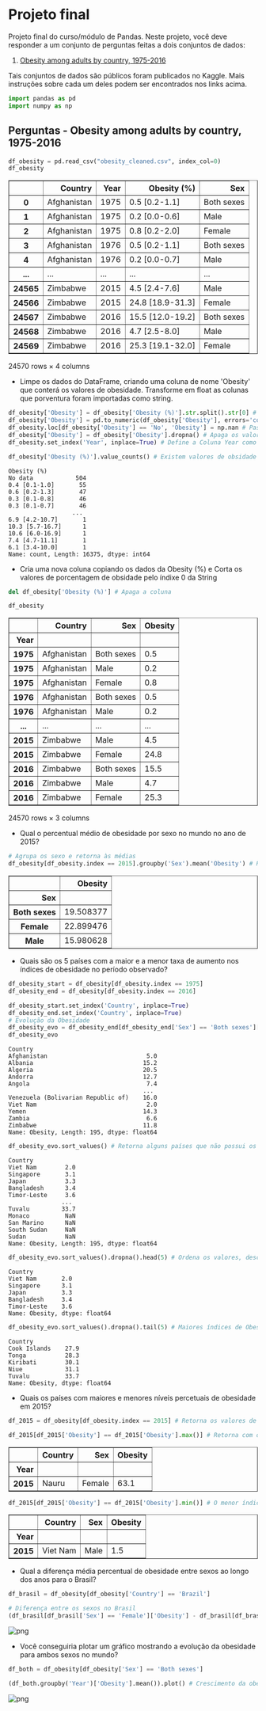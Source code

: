 # Projeto final

Projeto final do curso/módulo de Pandas.
Neste projeto, você deve responder a um conjunto de perguntas feitas a dois conjuntos de dados:

1. [Obesity among adults by country, 1975-2016](https://www.kaggle.com/amanarora/obesity-among-adults-by-country-19752016/)


Tais conjuntos de dados são públicos foram publicados no Kaggle. Mais instruções sobre cada um deles podem ser encontrados nos links acima.

```python
import pandas as pd
import numpy as np
```

## Perguntas - Obesity among adults by country, 1975-2016

```python
df_obesity = pd.read_csv("obesity_cleaned.csv", index_col=0)
df_obesity
```
<div>
<style scoped>
    .dataframe tbody tr th:only-of-type {
        vertical-align: middle;
    }

    .dataframe tbody tr th {
        vertical-align: top;
    }

    .dataframe thead th {
        text-align: right;
    }
</style>
<table border="1" class="dataframe">
  <thead>
    <tr style="text-align: right;">
      <th></th>
      <th>Country</th>
      <th>Year</th>
      <th>Obesity (%)</th>
      <th>Sex</th>
    </tr>
  </thead>
  <tbody>
    <tr>
      <th>0</th>
      <td>Afghanistan</td>
      <td>1975</td>
      <td>0.5 [0.2-1.1]</td>
      <td>Both sexes</td>
    </tr>
    <tr>
      <th>1</th>
      <td>Afghanistan</td>
      <td>1975</td>
      <td>0.2 [0.0-0.6]</td>
      <td>Male</td>
    </tr>
    <tr>
      <th>2</th>
      <td>Afghanistan</td>
      <td>1975</td>
      <td>0.8 [0.2-2.0]</td>
      <td>Female</td>
    </tr>
    <tr>
      <th>3</th>
      <td>Afghanistan</td>
      <td>1976</td>
      <td>0.5 [0.2-1.1]</td>
      <td>Both sexes</td>
    </tr>
    <tr>
      <th>4</th>
      <td>Afghanistan</td>
      <td>1976</td>
      <td>0.2 [0.0-0.7]</td>
      <td>Male</td>
    </tr>
    <tr>
      <th>...</th>
      <td>...</td>
      <td>...</td>
      <td>...</td>
      <td>...</td>
    </tr>
    <tr>
      <th>24565</th>
      <td>Zimbabwe</td>
      <td>2015</td>
      <td>4.5 [2.4-7.6]</td>
      <td>Male</td>
    </tr>
    <tr>
      <th>24566</th>
      <td>Zimbabwe</td>
      <td>2015</td>
      <td>24.8 [18.9-31.3]</td>
      <td>Female</td>
    </tr>
    <tr>
      <th>24567</th>
      <td>Zimbabwe</td>
      <td>2016</td>
      <td>15.5 [12.0-19.2]</td>
      <td>Both sexes</td>
    </tr>
    <tr>
      <th>24568</th>
      <td>Zimbabwe</td>
      <td>2016</td>
      <td>4.7 [2.5-8.0]</td>
      <td>Male</td>
    </tr>
    <tr>
      <th>24569</th>
      <td>Zimbabwe</td>
      <td>2016</td>
      <td>25.3 [19.1-32.0]</td>
      <td>Female</td>
    </tr>
  </tbody>
</table>
<p>24570 rows × 4 columns</p>
</div>



- Limpe os dados do DataFrame, criando uma coluna de nome 'Obesity' que conterá os valores de obesidade. Transforme em float as colunas que porventura foram importadas como string.


```python
df_obesity['Obesity'] = df_obesity['Obesity (%)'].str.split().str[0] # Armazena o primeiro valor da String
df_obesity['Obesity'] = pd.to_numeric(df_obesity['Obesity'], errors='coerce') # Converte os valores de String para Float
df_obesity.loc[df_obesity['Obesity'] == 'No', 'Obesity'] = np.nan # Passa o índice e a coluna para alteração
df_obesity['Obesity'] = df_obesity['Obesity'].dropna() # Apaga os valores NaN
df_obesity.set_index('Year', inplace=True) # Define a Coluna Year como índice
```


```python
df_obesity['Obesity (%)'].value_counts() # Existem valores de obsidade não coletado de países (No data = 504)
```
    Obesity (%)
    No data            504
    0.4 [0.1-1.0]       55
    0.6 [0.2-1.3]       47
    0.3 [0.1-0.8]       46
    0.3 [0.1-0.7]       46
                      ... 
    6.9 [4.2-10.7]       1
    10.3 [5.7-16.7]      1
    10.6 [6.0-16.9]      1
    7.4 [4.7-11.1]       1
    6.1 [3.4-10.0]       1
    Name: count, Length: 16375, dtype: int64


- Cria uma nova coluna copiando os dados da Obesity (%) e Corta os valores de porcentagem de obsidade pelo índixe 0 da String

```python
del df_obesity['Obesity (%)'] # Apaga a coluna
```


```python
df_obesity
```




<div>
<style scoped>
    .dataframe tbody tr th:only-of-type {
        vertical-align: middle;
    }

    .dataframe tbody tr th {
        vertical-align: top;
    }

    .dataframe thead th {
        text-align: right;
    }
</style>
<table border="1" class="dataframe">
  <thead>
    <tr style="text-align: right;">
      <th></th>
      <th>Country</th>
      <th>Sex</th>
      <th>Obesity</th>
    </tr>
    <tr>
      <th>Year</th>
      <th></th>
      <th></th>
      <th></th>
    </tr>
  </thead>
  <tbody>
    <tr>
      <th>1975</th>
      <td>Afghanistan</td>
      <td>Both sexes</td>
      <td>0.5</td>
    </tr>
    <tr>
      <th>1975</th>
      <td>Afghanistan</td>
      <td>Male</td>
      <td>0.2</td>
    </tr>
    <tr>
      <th>1975</th>
      <td>Afghanistan</td>
      <td>Female</td>
      <td>0.8</td>
    </tr>
    <tr>
      <th>1976</th>
      <td>Afghanistan</td>
      <td>Both sexes</td>
      <td>0.5</td>
    </tr>
    <tr>
      <th>1976</th>
      <td>Afghanistan</td>
      <td>Male</td>
      <td>0.2</td>
    </tr>
    <tr>
      <th>...</th>
      <td>...</td>
      <td>...</td>
      <td>...</td>
    </tr>
    <tr>
      <th>2015</th>
      <td>Zimbabwe</td>
      <td>Male</td>
      <td>4.5</td>
    </tr>
    <tr>
      <th>2015</th>
      <td>Zimbabwe</td>
      <td>Female</td>
      <td>24.8</td>
    </tr>
    <tr>
      <th>2016</th>
      <td>Zimbabwe</td>
      <td>Both sexes</td>
      <td>15.5</td>
    </tr>
    <tr>
      <th>2016</th>
      <td>Zimbabwe</td>
      <td>Male</td>
      <td>4.7</td>
    </tr>
    <tr>
      <th>2016</th>
      <td>Zimbabwe</td>
      <td>Female</td>
      <td>25.3</td>
    </tr>
  </tbody>
</table>
<p>24570 rows × 3 columns</p>
</div>



- Qual o percentual médio de obesidade por sexo no mundo no ano de 2015?


```python
# Agrupa os sexo e retorna às médias
df_obesity[df_obesity.index == 2015].groupby('Sex').mean('Obesity') # Retorna um DataFrame passando index por Year ser o índice
```

<div>
<style scoped>
    .dataframe tbody tr th:only-of-type {
        vertical-align: middle;
    }

    .dataframe tbody tr th {
        vertical-align: top;
    }

    .dataframe thead th {
        text-align: right;
    }
</style>
<table border="1" class="dataframe">
  <thead>
    <tr style="text-align: right;">
      <th></th>
      <th>Obesity</th>
    </tr>
    <tr>
      <th>Sex</th>
      <th></th>
    </tr>
  </thead>
  <tbody>
    <tr>
      <th>Both sexes</th>
      <td>19.508377</td>
    </tr>
    <tr>
      <th>Female</th>
      <td>22.899476</td>
    </tr>
    <tr>
      <th>Male</th>
      <td>15.980628</td>
    </tr>
  </tbody>
</table>
</div>



- Quais são os 5 países com a maior e a menor taxa de aumento nos índices de obesidade no período observado?


```python
df_obesity_start = df_obesity[df_obesity.index == 1975]
df_obesity_end = df_obesity[df_obesity.index == 2016]

df_obesity_start.set_index('Country', inplace=True)
df_obesity_end.set_index('Country', inplace=True)
# Evolução da Obesidade
df_obesity_evo = df_obesity_end[df_obesity_end['Sex'] == 'Both sexes']['Obesity'] - df_obesity_start[df_obesity_start['Sex'] == 'Both sexes']['Obesity']
df_obesity_evo
```
    Country
    Afghanistan                            5.0
    Albania                               15.2
    Algeria                               20.5
    Andorra                               12.7
    Angola                                 7.4
                                          ... 
    Venezuela (Bolivarian Republic of)    16.0
    Viet Nam                               2.0
    Yemen                                 14.3
    Zambia                                 6.6
    Zimbabwe                              11.8
    Name: Obesity, Length: 195, dtype: float64

```python
df_obesity_evo.sort_values() # Retorna alguns países que não possui os valores de Obesidade
```
    Country
    Viet Nam        2.0
    Singapore       3.1
    Japan           3.3
    Bangladesh      3.4
    Timor-Leste     3.6
                   ... 
    Tuvalu         33.7
    Monaco          NaN
    San Marino      NaN
    South Sudan     NaN
    Sudan           NaN
    Name: Obesity, Length: 195, dtype: float64

```python
df_obesity_evo.sort_values().dropna().head(5) # Ordena os valores, descarta os que não possuem os valores de obesidade e retorna os 5 primeiros que os menores índices de Obesidade
```
    Country
    Viet Nam       2.0
    Singapore      3.1
    Japan          3.3
    Bangladesh     3.4
    Timor-Leste    3.6
    Name: Obesity, dtype: float64

```python
df_obesity_evo.sort_values().dropna().tail(5) # Maiores índices de Obesidade
```
    Country
    Cook Islands    27.9
    Tonga           28.3
    Kiribati        30.1
    Niue            31.1
    Tuvalu          33.7
    Name: Obesity, dtype: float64

- Quais os países com maiores e menores níveis percetuais de obesidade em 2015?


```python
df_2015 = df_obesity[df_obesity.index == 2015] # Retorna os valores de obesidade de 2015
```


```python
df_2015[df_2015['Obesity'] == df_2015['Obesity'].max()] # Retorna com o Maior índice de obesidade 
```




<div>
<style scoped>
    .dataframe tbody tr th:only-of-type {
        vertical-align: middle;
    }

    .dataframe tbody tr th {
        vertical-align: top;
    }

    .dataframe thead th {
        text-align: right;
    }
</style>
<table border="1" class="dataframe">
  <thead>
    <tr style="text-align: right;">
      <th></th>
      <th>Country</th>
      <th>Sex</th>
      <th>Obesity</th>
    </tr>
    <tr>
      <th>Year</th>
      <th></th>
      <th></th>
      <th></th>
    </tr>
  </thead>
  <tbody>
    <tr>
      <th>2015</th>
      <td>Nauru</td>
      <td>Female</td>
      <td>63.1</td>
    </tr>
  </tbody>
</table>
</div>

```python
df_2015[df_2015['Obesity'] == df_2015['Obesity'].min()] # O menor índice de obesidade
```
<div>
<style scoped>
    .dataframe tbody tr th:only-of-type {
        vertical-align: middle;
    }

    .dataframe tbody tr th {
        vertical-align: top;
    }

    .dataframe thead th {
        text-align: right;
    }
</style>
<table border="1" class="dataframe">
  <thead>
    <tr style="text-align: right;">
      <th></th>
      <th>Country</th>
      <th>Sex</th>
      <th>Obesity</th>
    </tr>
    <tr>
      <th>Year</th>
      <th></th>
      <th></th>
      <th></th>
    </tr>
  </thead>
  <tbody>
    <tr>
      <th>2015</th>
      <td>Viet Nam</td>
      <td>Male</td>
      <td>1.5</td>
    </tr>
  </tbody>
</table>
</div>

- Qual a diferença média percentual de obesidade entre sexos ao longo dos anos para o Brasil?


```python
df_brasil = df_obesity[df_obesity['Country'] == 'Brazil']
```


```python
# Diferença entre os sexos no Brasil
(df_brasil[df_brasil['Sex'] == 'Female']['Obesity'] - df_brasil[df_brasil['Sex'] == 'Male']['Obesity']).plot() # Mostra que as mulheres ao longo dos anos se tornaram mais obesas do que os homens
```
    
![png](assets/obsity_female.png)

- Você conseguiria plotar um gráfico mostrando a evolução da obesidade para ambos sexos no mundo?


```python
df_both = df_obesity[df_obesity['Sex'] == 'Both sexes']
```


```python
(df_both.groupby('Year')['Obesity'].mean()).plot() # Crescimento da obesidade Mundial para ambos os sexos é crescente
```
    
![png](assets/obsity_both_sexes.png)
  